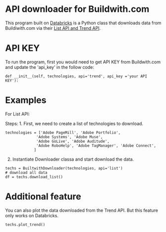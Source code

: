 # API downloader for Buildwith.com

This program built on [Databricks](https://en.wikipedia.org/wiki/Databricks) is a Python class that downloads data from Buildiwith.com via their [List API and Trend API](https://api.builtwith.com/). 

# API KEY

To run the program, first you would need to get API KEY from Buildwith.com and update the 'api_key' in the follow code:
```
def __init__(self, technologies, api='trend', api_key ='your API KEY'):
```
# Examples

For List API:

Steps:
	1. First, we need to create a list of technologies to download.
  ```
  technologies = ['Adobe PageMill', 'Adobe Portfolio',
                'Adobe Systems', 'Adobe Muse',
                'Adobe GoLive', 'Adobe Auditude',
                'Adobe RoboHelp', 'Adobe TagManager', 'Adobe Connect',
               ]
  ```
  
  2. Instantiate Downloader classa and start download the data.
  ```
  techs = BuiltwithDownloader(technologies, api='list')
  # download all data
  df = techs.download_list()
  ```
  
  # Additional feature
  
  You can also plot the data downloaded from the Trend API. But this feature only works on Databricks. 
  ```
  techs.plot_trend()
  ```
  
  
  
  
  
  


